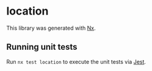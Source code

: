 # location

This library was generated with [Nx](https://nx.dev).

## Running unit tests

Run `nx test location` to execute the unit tests via [Jest](https://jestjs.io).
